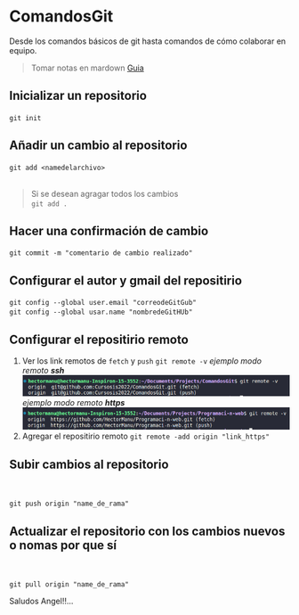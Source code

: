 # ComandosGit
Desde los comandos básicos de git hasta comandos de cómo colaborar en equipo.

> Tomar notas en mardown [Guia](https://colab.research.google.com/notebooks/markdown_guide.ipynb#scrollTo=Lhfnlq1Surtk)

## Inicializar un repositorio

`git init`

## Añadir un cambio al repositorio
`git add <namedelarchivo>`<br><br>
>Si se desean agragar todos los cambios<br>`git add .`

## Hacer una confirmación de cambio
`git commit -m "comentario de cambio realizado"`

## Configurar el autor y gmail del repositirio
`git config --global user.email "correodeGitGub"`<br> `git config --global usar.name "nombredeGitHUb"`
## Configurar el repositirio remoto 
1. Ver los link remotos de `fetch` y `push`
   `git remote -v`
   *ejemplo modo remoto **ssh***
   ![](ejemplo_remote_ssh.png)<br>
   *ejemplo modo remoto **https***
   ![](ejemplo_remote_https.png)
2. Agregar el repositirio remoto 
   `git remote -add origin "link_https"`
## Subir cambios al repositorio
<br>

`git push origin "name_de_rama"`

## Actualizar el repositorio con los cambios nuevos o nomas por que sí
<br>

`git pull origin "name_de_rama"`




Saludos Angel!!...


